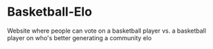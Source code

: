 # Basketball-Elo
Website where people can vote on a basketball player vs. a basketball player on who's better generating a community elo
